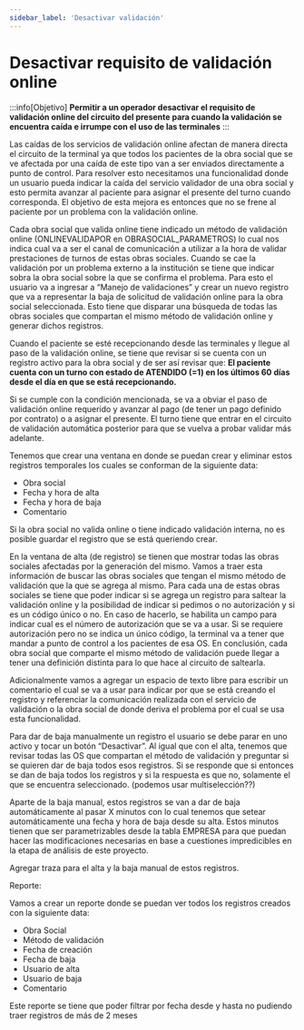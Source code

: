 ```yaml
---
sidebar_label: 'Desactivar validación'
---
```


# Desactivar requisito de validación online

:::info[Objetivo]
**Permitir a un operador desactivar el requisito de validación online del circuito del presente para cuando la validación se encuentra caída e irrumpe con el uso de las terminales**
:::

Las caídas de los servicios de validación online afectan de manera directa el circuito de la terminal ya que todos los pacientes de la obra social que se ve afectada por una caída de este tipo van a ser enviados directamente a punto de control. Para resolver esto necesitamos una funcionalidad donde un usuario pueda indicar la caída del servicio validador de una obra social y esto permita avanzar al paciente para asignar el presente del turno cuando corresponda. El objetivo de esta mejora es entonces que no se frene al paciente por un problema con la validación online.

Cada obra social que valida online tiene indicado un método de validación online (ONLINEVALIDAPOR en OBRASOCIAL_PARAMETROS) lo cual nos indica cual va a ser el canal de comunicación a utilizar a la hora de validar prestaciones de turnos de estas obras sociales. Cuando se cae la validación por un problema externo a la institución se tiene que indicar sobra la obra social sobre la que se confirma el problema. Para esto el usuario va a ingresar a “Manejo de validaciones” y crear un nuevo registro que va a representar la baja de solicitud de validación online para la obra social seleccionada. Esto tiene que disparar una búsqueda de todas las obras sociales que compartan el mismo método de validación online y generar dichos registros.

Cuando el paciente se esté recepcionando desde las terminales y llegue al paso de la validación online, se tiene que revisar si se cuenta con un registro activo para la obra social y de ser así revisar que: **El paciente cuenta con un turno con estado de ATENDIDO (=1) en los últimos 60 días desde el día en que se está recepcionando.**

Si se cumple con la condición mencionada, se va a obviar el paso de validación online requerido y avanzar al pago (de tener un pago definido por contrato) o a asignar el presente. El turno tiene que entrar en el circuito de validación automática posterior para que se vuelva a probar validar más adelante. 

Tenemos que crear una ventana en donde se puedan crear y eliminar estos registros temporales los cuales se conforman de la siguiente data:

- Obra social
- Fecha y hora de alta
- Fecha y hora de baja
- Comentario

Si la obra social no valida online o tiene indicado validación interna, no es posible guardar el registro que se está queriendo crear.

En la ventana de alta (de registro) se tienen que mostrar todas las obras sociales afectadas por la generación del mismo. Vamos a traer esta información de buscar las obras sociales que tengan el mismo método de validación que la que se agrega al mismo. Para cada una de estas obras sociales se tiene que poder indicar si se agrega un registro para saltear la validación online y la posibilidad de indicar si pedimos o no autorización y si es un código único o no. En caso de hacerlo, se habilita un campo para indicar cual es el número de autorización que se va a usar. Si se requiere autorización pero no se indica un único código, la terminal va a tener que mandar a punto de control a los pacientes de esa OS. En conclusión, cada obra social que comparte el mismo método de validación puede llegar a tener una definición distinta para lo que hace al circuito de saltearla.

Adicionalmente vamos a agregar un espacio de texto libre para escribir un comentario el cual se va a usar para indicar por que se está creando el registro y referenciar la comunicación realizada con el servicio de validación o la obra social de donde deriva el problema por el cual se usa esta funcionalidad.

Para dar de baja manualmente un registro el usuario se debe parar en uno activo y tocar un botón “Desactivar”. Al igual que con el alta, tenemos que revisar todas las OS que compartan el método de validación y preguntar si se quieren dar de baja todos esos registros. Si se responde que si entonces se dan de baja todos los registros y si la respuesta es que no, solamente el que se encuentra seleccionado. (podemos usar multiselección??)

Aparte de la baja manual, estos registros se van a dar de baja automáticamente al pasar X minutos con lo cual tenemos que setear automáticamente una fecha y hora de baja desde su alta. Estos minutos tienen que ser parametrizables desde la tabla EMPRESA para que puedan hacer las modificaciones necesarias en base a cuestiones impredicibles en la etapa de análisis de este proyecto.

Agregar traza para el alta y la baja manual de estos registros.

Reporte:

Vamos a crear un reporte donde se puedan ver todos los registros creados con la siguiente data:
- Obra Social
- Método de validación
- Fecha de creación
- Fecha de baja
- Usuario de alta
- Usuario de baja
- Comentario

Este reporte se tiene que poder filtrar por fecha desde y hasta no pudiendo traer registros de más de 2 meses